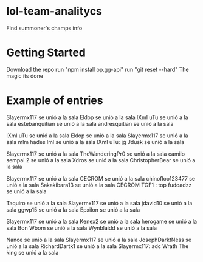 lol-team-analitycs
==========
Find summoner's champs info

Getting Started  
==========  
Download the repo
run "npm install op.gg-api"
run "git reset --hard" 
The magic its done

Example of entries
==========  
Slayermx117 se unió a la sala
Eklop se unió a la sala
lXml uTu se unió a la sala
estebanquitian se unió a la sala
andresquitian se unió a la sala

lXml uTu se unió a la sala
Eklop se unió a la sala
Slayermx117 se unió a la sala
mlm hades lml se unió a la sala
lXml uTu:  jg
Jdusk se unió a la sala

Slayermx117 se unió a la sala
TheWanderingPr0 se unió a la sala
camilo sempai 2 se unió a la sala
Xdros se unió a la sala
ChristopherBear se unió a la sala

Slayermx117 se unió a la sala
CECROM se unió a la sala
chinofloo123477 se unió a la sala
Sakakibara13 se unió a la sala
CECROM
TGF1
:  top
fudoadzz se unió a la sala

Taquiro se unió a la sala
Slayermx117 se unió a la sala
jdavid10 se unió a la sala
ggwp15 se unió a la sala
Epxilon se unió a la sala

Slayermx117 se unió a la sala
Kenex2 se unió a la sala
herogame se unió a la sala
Bon Wbom se unió a la sala
Wynblaidd se unió a la sala

Nance se unió a la sala
Slayermx117 se unió a la sala
JosephDarktNess se unió a la sala
RichardDartk1 se unió a la sala
Slayermx117:  adc
Wrath The king se unió a la sala
